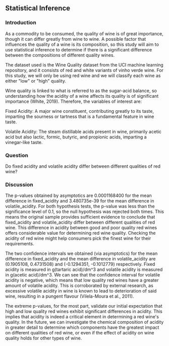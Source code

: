 ## Statistical Inference
### Introduction
As a commodity to be consumed, the quality of wine is of great importance, though it can differ greatly from wine to wine. A possible factor that influences the quality of a wine is its composition, so this study will aim to use statistical inference to determine if there is a significant difference between the compositions of different quality wines.

The dataset used is the Wine Quality dataset from the UCI machine learning repository, and it consists of red and white variants of vinho verde wine. For this study, we will only be using red wine and we will classify each wine as either "low" or "high" quality.

Wine quality is linked to what is referred to as the sugar-acid balance, so understanding how the acidity of a wine affects its quality is of significant importance (White, 2019). Therefore, the variables of interest are:

Fixed Acidity: A major wine constituent, contributing greatly to its taste, imparting the sourness or tartness that is a fundamental feature in wine taste.

Volatile Acidity: The steam distillable acids present in wine, primarily acetic acid but also lactic, formic, butyric, and propionic acids, imparting a vinegar-like taste.

### Question
Do fixed acidity and volatile acidity differ between different qualities of red wine?

### Discussion
The p-values obtained by asymptotics are 0.0001168400 for the mean difference in fixed_acidity and 3.480735e-39 for the mean difference in volatile_acidity. For both hypothesis tests, the p-value was less than the significance level of 0.1, so the null hypothesis was rejected both times. This means the original sample provides sufficient evidence to conclude that fixed_acidity and volatile_acidity differ between different qualities of red wine. This difference in acidity between good and poor quality red wines offers considerable value for determining red wine quality. Checking the acidity of red wine might help consumers pick the finest wine for their requirements.

The two confidence intervals we obtained (via asymptotics) for the mean difference in fixed_acidity and the mean difference in volatile_acidity are (0.1905108, 0.4731508) and (-0.1294351, -0.1012779) respectively. Fixed acidity is measured in g(tartaric acid)/dm^3 and volatile acidity is measured in g(acetic acid)/dm^3. We can see that the confidence interval for volatile acidity is negative, which means that low quality red wines have a greater amount of volatile acidity. This is corroborated by external research, as excessive volatile acidity in wine is known to lead to deterioration of said wine, resulting in a pungent flavour (Vilela-Moura et al., 2011).

The extreme p-values, for the most part, validate our initial expectation that high and low quality red wines exhibit significant differences in acidity. This implies that acidity is indeed a critical element in determining a red wine's quality. In the future, we can investigate the chemical composition of acidity in greater detail to determine which components have the greatest impact on different qualities of red wine, or even if the effect of acidity on wine quality holds for other types of wine.
